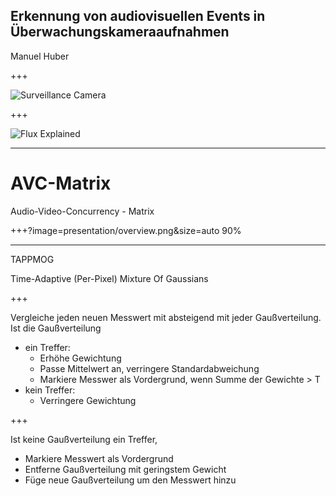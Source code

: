 ## Erkennung von audiovisuellen Events in Überwachungskameraaufnahmen 

Manuel Huber

+++

![Surveillance Camera](https://i.ytimg.com/vi/htNfaaLu9aU/maxresdefault.jpg)

+++

![Flux Explained](https://imgs.xkcd.com/comics/machine_learning.png)

---

# AVC-Matrix

Audio-Video-Concurrency - Matrix

+++?image=presentation/overview.png&size=auto 90%

---

TAPPMOG

Time-Adaptive (Per-Pixel) Mixture Of Gaussians

+++

Vergleiche jeden neuen Messwert mit absteigend mit jeder Gaußverteilung. Ist die Gaußverteilung 
- ein Treffer:
  - Erhöhe Gewichtung
  - Passe Mittelwert an, verringere Standardabweichung
  - Markiere Messwer als Vordergrund, wenn Summe der Gewichte > T 
- kein Treffer:
  - Verringere Gewichtung

+++  
  
Ist keine Gaußverteilung ein Treffer,
- Markiere Messwert als Vordergrund
- Entferne Gaußverteilung mit geringstem Gewicht
- Füge neue Gaußverteilung um den Messwert hinzu
  
  
